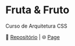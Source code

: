 # Fruta & Fruto
 Curso de Arquitetura CSS
 
 📃 <a href='https://github.com/Melo-Luisa/Fruta_e_Fruto'>Repositório</a> | 🌐 <a href='https://melo-luisa.github.io/Fruta_e_Fruto/'>Page</a> 
 
 
